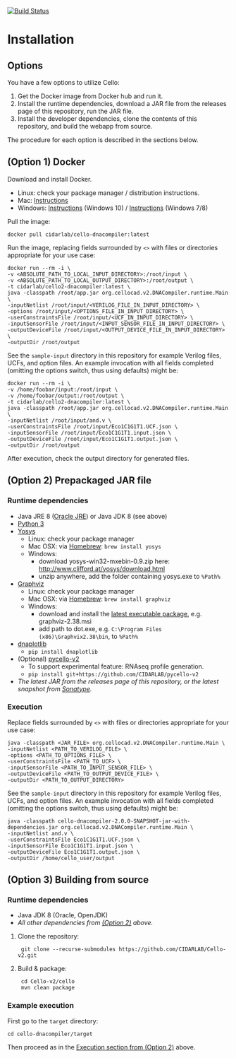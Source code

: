 [![Build Status](https://travis-ci.org/CIDARLAB/Cello-v2.svg?branch=develop)](https://travis-ci.org/CIDARLAB/Cello-v2)

# Installation

## Options

You have a few options to utilize Cello:

1. Get the Docker image from Docker hub and run it.
2. Install the runtime dependencies, download a JAR file from the releases page of this repository, run the JAR file.
3. Install the developer dependencies, clone the contents of this repository, and build the webapp from source.

The procedure for each option is described in the sections below.

## (Option 1) Docker

Download and install Docker.

  + Linux: check your package manager / distribution instructions.
  + Mac: [Instructions](https://docs.docker.com/docker-for-mac/install/)
  + Windows: [Instructions](https://docs.docker.com/docker-for-windows/install/) (Windows 10) / [Instructions](https://docs.docker.com/toolbox/toolbox_install_windows/) (Windows 7/8)

Pull the image:

    docker pull cidarlab/cello-dnacompiler:latest

Run the image, replacing fields surrounded by `<>` with files or directories appropriate for your use case:

    docker run --rm -i \
    -v <ABSOLUTE_PATH_TO_LOCAL_INPUT_DIRECTORY>:/root/input \
    -v <ABSOLUTE_PATH_TO_LOCAL_OUTPUT_DIRECTORY>:/root/output \
    -t cidarlab/cello2-dnacompiler:latest \
    java -classpath /root/app.jar org.cellocad.v2.DNACompiler.runtime.Main \
    -inputNetlist /root/input/<VERILOG_FILE_IN_INPUT_DIRECTORY> \
    -options /root/input/<OPTIONS_FILE_IN_INPUT_DIRECTORY> \
    -userConstraintsFile /root/input/<UCF_IN_INPUT_DIRECTORY> \
    -inputSensorFile /root/input/<INPUT_SENSOR_FILE_IN_INPUT_DIRECTORY> \
    -outputDeviceFile /root/input/<OUTPUT_DEVICE_FILE_IN_INPUT_DIRECTORY> \
    -outputDir /root/output

See the `sample-input` directory in this repository for example Verilog files, UCFs, and option files. An example invocation with all fields completed (omitting the options switch, thus using defaults) might be:

    docker run --rm -i \
    -v /home/foobar/input:/root/input \
    -v /home/foobar/output:/root/output \
    -t cidarlab/cello2-dnacompiler:latest \
    java -classpath /root/app.jar org.cellocad.v2.DNACompiler.runtime.Main \
    -inputNetlist /root/input/and.v \
    -userConstraintsFile /root/input/Eco1C1G1T1.UCF.json \
    -inputSensorFile /root/input/Eco1C1G1T1.input.json \
    -outputDeviceFile /root/input/Eco1C1G1T1.output.json \
    -outputDir /root/output

After execution, check the output directory for generated files.

<a id="install-option-2"></a>
## (Option 2) Prepackaged JAR file

### Runtime dependencies

  + Java JRE 8 ([Oracle JRE](https://www.oracle.com/java/technologies/javase-jre8-downloads.html)) or Java JDK 8 (see above)
  + [Python 3](https://www.python.org/downloads/)
  + [Yosys](http://www.clifford.at/yosys/)
    - Linux: check your package manager
    - Mac OSX: via [Homebrew][1]: `brew install yosys`
    - Windows:
      * download yosys-win32-mxebin-0.9.zip here: <http://www.clifford.at/yosys/download.html>
      * unzip anywhere, add the folder containing yosys.exe to `%Path%`
  + [Graphviz](http://www.graphviz.org/)
    - Linux: check your package manager
    - Mac OSX: via [Homebrew][1]: `brew install graphviz`
    - Windows:
      * download and install the [latest executable package](https://graphviz.gitlab.io/_pages/Download/Download_windows.html), e.g. graphviz-2.38.msi
      * add path to dot.exe, e.g. `C:\Program Files (x86)\Graphvix2.38\bin`, to `%Path%`
  + [dnaplotlib](https://github.com/VoigtLab/dnaplotlib)
    - `pip install dnaplotlib`
  + (Optional) [pycello-v2](https://github.com/CIDARLAB/pycello-v2)
    - To support experimental feature: RNAseq profile generation.
    - `pip install git+https://github.com/CIDARLAB/pycello-v2`
  + *The latest JAR from the releases page of this repository, or the latest snapshot from [Sonatype](https://oss.sonatype.org/#nexus-search;quick~cello-dnacompiler).*

### Execution

Replace fields surrounded by `<>` with files or directories appropriate for your use case:

    java -classpath <JAR_FILE> org.cellocad.v2.DNACompiler.runtime.Main \
    -inputNetlist <PATH_TO_VERILOG_FILE> \
    -options <PATH_TO_OPTIONS_FILE> \
    -userConstraintsFile <PATH_TO_UCF> \
    -inputSensorFile <PATH_TO_INPUT_SENSOR_FILE> \
    -outputDeviceFile <PATH_TO_OUTPUT_DEVICE_FILE> \
    -outputDir <PATH_TO_OUTPUT_DIRECTORY>

See the `sample-input` directory in this repository for example Verilog files, UCFs, and option files. An example invocation with all fields completed (omitting the options switch, thus using defaults) might be:

    java -classpath cello-dnacompiler-2.0.0-SNAPSHOT-jar-with-dependencies.jar org.cellocad.v2.DNACompiler.runtime.Main \
    -inputNetlist and.v \
    -userConstraintsFile Eco1C1G1T1.UCF.json \
    -inputSensorFile Eco1C1G1T1.input.json \
    -outputDeviceFile Eco1C1G1T1.output.json \
    -outputDir /home/cello_user/output

## (Option 3) Building from source

### Runtime dependencies

  + Java JDK 8 (Oracle, OpenJDK)
  + *All other dependencies from [(Option 2)](#option-2-prepackaged-jar-file) above.*

1. Clone the repository:

        git clone --recurse-submodules https://github.com/CIDARLAB/Cello-v2.git

2. Build & package:

        cd Cello-v2/cello
        mvn clean package

### Example execution

First go to the `target` directory:

    cd cello-dnacompiler/target

Then proceed as in the [Execution section from (Option 2)](#execution) above.


[1]: https://brew.sh/
